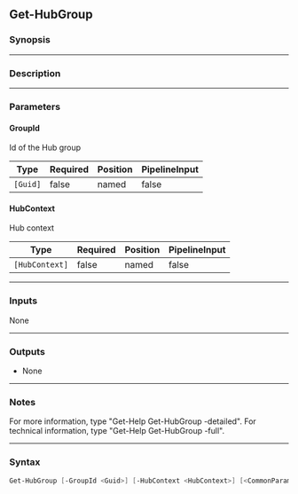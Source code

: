 Get-HubGroup
------------

### Synopsis

---

### Description

---

### Parameters
#### **GroupId**
Id of the Hub group

|Type    |Required|Position|PipelineInput|
|--------|--------|--------|-------------|
|`[Guid]`|false   |named   |false        |

#### **HubContext**
Hub context

|Type          |Required|Position|PipelineInput|
|--------------|--------|--------|-------------|
|`[HubContext]`|false   |named   |false        |

---

### Inputs
None

---

### Outputs
* None

---

### Notes
For more information, type "Get-Help Get-HubGroup -detailed". For technical information, type "Get-Help Get-HubGroup -full".

---

### Syntax
```PowerShell
Get-HubGroup [-GroupId <Guid>] [-HubContext <HubContext>] [<CommonParameters>]
```

